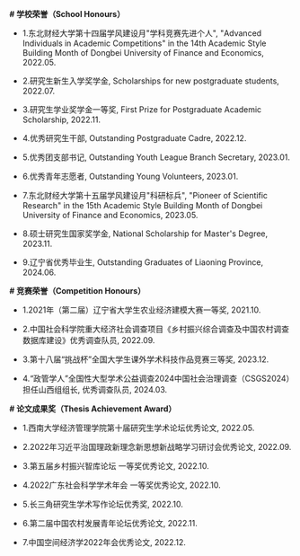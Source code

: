 
__# 学校荣誉（School Honours）__

- 1.东北财经大学第十四届学风建设月"学科竞赛先进个人", "Advanced Individuals in Academic Competitions" in the 14th Academic Style Building Month of Dongbei University of Finance and Economics, 2022.05.
     
- 2.研究生新生入学奖学金, Scholarships for new postgraduate students, 2022.07. 

- 3.研究生学业奖学金一等奖, First Prize for Postgraduate Academic Scholarship, 2022.11. 

- 4.优秀研究生干部, Outstanding Postgraduate Cadre, 2022.12.

- 5.优秀团支部书记, Outstanding Youth League Branch Secretary, 2023.01.
      
- 6.优秀青年志愿者, Outstanding Young Volunteers, 2023.01.

- 7.东北财经大学第十五届学风建设月"科研标兵", "Pioneer of Scientific Research" in the 15th Academic Style Building Month of Dongbei University of Finance and Economics, 2023.05.

- 8.硕士研究生国家奖学金, National Scholarship for Master's Degree, 2023.11.

- 9.辽宁省优秀毕业生, Outstanding Graduates of Liaoning Province, 2024.06.


__# 竞赛荣誉（Competition Honours）__

- 1.2021年（第二届）辽宁省大学生农业经济建模大赛一等奖, 2021.10.

- 2.中国社会科学院重大经济社会调查项目《乡村振兴综合调查及中国农村调查数据库建设》优秀调查队员, 2022.09.

- 3.第十八届“挑战杯”全国大学生课外学术科技作品竞赛三等奖, 2023.12.

- 4.“政管学人”全国性大型学术公益调查2024中国社会治理调查（CSGS2024）担任山西组组长, 优秀调查队员, 2024.03.

__# 论文成果奖（Thesis Achievement Award）__

- 1.西南大学经济管理学院第十届研究生学术论坛优秀论文, 2022.05.

- 2.2022年习近平治国理政新理念新思想新战略学习研讨会优秀论文, 2022.09.

- 3.第五届乡村振兴智库论坛 一等奖优秀论文, 2022.10.

- 4.2022广东社会科学学术年会 一等奖优秀论文, 2022.10.

- 5.长三角研究生学术写作论坛优秀奖, 2022.10.

- 6.第二届中国农村发展青年论坛优秀论文, 2022.11.

- 7.中国空间经济学2022年会优秀论文, 2022.12.
